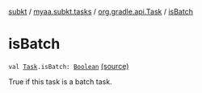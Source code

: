 [subkt](../../index.md) / [myaa.subkt.tasks](../index.md) / [org.gradle.api.Task](index.md) / [isBatch](./is-batch.md)

# isBatch

`val `[`Task`](https://docs.gradle.org/current/javadoc/org/gradle/api/Task.html)`.isBatch: `[`Boolean`](https://kotlinlang.org/api/latest/jvm/stdlib/kotlin/-boolean/index.html) [(source)](https://github.com/Myaamori/SubKt/blob/0.1.12/src/main/kotlin/myaa/subkt/tasks/tasks.kt#L371)

True if this task is a batch task.

